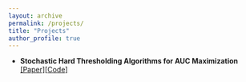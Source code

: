 ```yaml
---
layout: archive
permalink: /projects/
title: "Projects"
author_profile: true
---
```


* **Stochastic Hard Thresholding Algorithms for AUC Maximization** [[Paper]](https://arxiv.org/abs/2011.02396)[[Code]](https://github.com/baojianzhou/sparse-auc)
